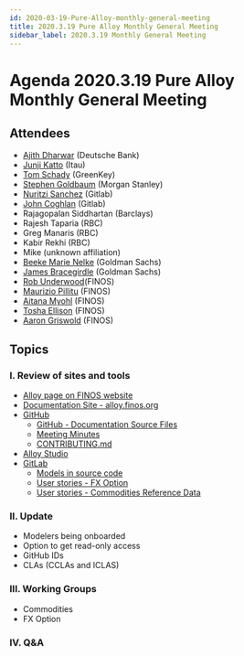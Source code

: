 ```yaml
---
id: 2020-03-19-Pure-Alloy-monthly-general-meeting
title: 2020.3.19 Pure Alloy Monthly General Meeting
sidebar_label: 2020.3.19 Monthly General Meeting
---
```


# Agenda 2020.3.19 Pure Alloy Monthly General Meeting

## Attendees
* [Ajith Dharwar](https://github.com/aj73) (Deutsche Bank)
* [Junji Katto](https://github.com/junjikatto) (Itau)
* [Tom Schady](https://github.com/tschady) (GreenKey)
* [Stephen Goldbaum](https://github.com/stephengoldbaum) (Morgan Stanley)
* [Nuritzi Sanchez](https://github.com/nuritzi) (Gitlab)
* [John Coghlan](https://github.com/johncoghlan) (Gitlab)
* Rajagopalan Siddhartan (Barclays)
* Rajesh Taparia (RBC)
* Greg Manaris (RBC)
* Kabir Rekhi (RBC)
* Mike (unknown affiliation)
* [Beeke Marie Nelke](https://github.com/beekemarie) (Goldman Sachs)
* [James Bracegirdle](https://github.com/gs-bracej) (Goldman Sachs)
* [Rob Underwood](https://github.com/brooklynrob)(FINOS)
* [Maurizio Pillitu](https://github.com/maoo) (FINOS)
* [Aitana Myohl](https://github.com/aitana16) (FINOS)
* [Tosha Ellison](https://github.com/toshaellison) (FINOS)
* [Aaron Griswold](https://github.com/thegrizzwolf) (FINOS)


## Topics

### I. Review of sites and tools
* [Alloy page on FINOS website](https://www.finos.org/alloy)
* [Documentation Site - alloy.finos.org](https://alloy.finos.org/)
* [GitHub](https://github.com/finos/purealloy)
  * [GitHub - Documentation Source Files](https://github.com/finos/alloy/tree/master/docs)
  * [Meeting Minutes](https://github.com/finos/alloy/tree/master/meeting-minutes)
  * [CONTRIBUTING.md](https://github.com/finos/alloy/blob/master/.github/CONTRIBUTING.md)
* [Alloy Studio](https://alloy.finos.org/studio)
* [GitLab](https://gitlab.alloy.finos.org/)
  * [Models in source code](https://gitlab.alloy.finos.org/alloy-pilot/cdm/tree/master/entities/cdm)
  * [User stories - FX Option](https://gitlab.alloy.finos.org/alloy-pilot/cdm/issues/)
  * [User stories - Commodities Reference Data](https://gitlab.alloy.finos.org/alloy-pilot/commonrefdata/issues)


### II. Update
* Modelers being onboarded
* Option to get read-only access
* GitHub IDs
* CLAs (CCLAs and ICLAS)


### III. Working Groups
* Commodities
* FX Option

### IV. Q&A

